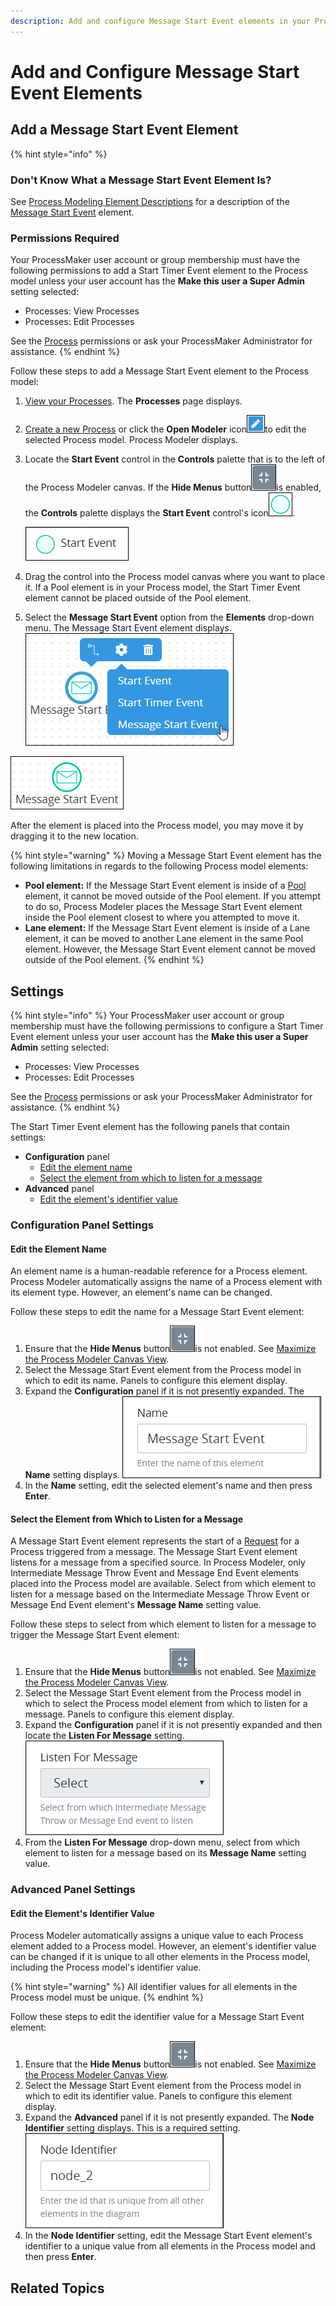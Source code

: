 ```yaml
---
description: Add and configure Message Start Event elements in your Process model.
---
```


# Add and Configure Message Start Event Elements

## Add a Message Start Event Element

{% hint style="info" %}
### Don't Know What a Message Start Event Element Is?

See [Process Modeling Element Descriptions](process-modeling-element-descriptions.md) for a description of the [Message Start Event](process-modeling-element-descriptions.md#message-start-event) element.

### Permissions Required

Your ProcessMaker user account or group membership must have the following permissions to add a Start Timer Event element to the Process model unless your user account has the **Make this user a Super Admin** setting selected:

* Processes: View Processes
* Processes: Edit Processes

See the [Process](../../../processmaker-administration/permission-descriptions-for-users-and-groups.md#processes) permissions or ask your ProcessMaker Administrator for assistance.
{% endhint %}

Follow these steps to add a Message Start Event element to the Process model:

1. [View your Processes](../../viewing-processes/view-the-list-of-processes/view-your-processes.md#view-all-active-processes). The **Processes** page displays.
2. [Create a new Process](../../viewing-processes/view-the-list-of-processes/create-a-process.md) or click the **Open Modeler** icon![](../../../.gitbook/assets/open-modeler-edit-icon-processes-page-processes.png)to edit the selected Process model. Process Modeler displays.
3. Locate the **Start Event** control in the **Controls** palette that is to the left of the Process Modeler canvas. If the **Hide Menus** button![](../../../.gitbook/assets/hide-menus-button-process-modeler-processes.png)is enabled, the **Controls** palette displays the **Start Event** control's icon![](../../../.gitbook/assets/start-event-element-icon-process-modeler-processes.png).

   ![](../../../.gitbook/assets/start-event-control-process-modeler-processes.png)

4. Drag the control into the Process model canvas where you want to place it. If a Pool element is in your Process model, the Start Timer Event element cannot be placed outside of the Pool element.
5. Select the **Message Start Event** option from the **Elements** drop-down menu. The Message Start Event element displays. ![](../../../.gitbook/assets/message-start-event-selection-process-modeler-processes.png) 

![Message Start Event element](../../../.gitbook/assets/message-start-event-process-modeler-processes%20%281%29.png)

After the element is placed into the Process model, you may move it by dragging it to the new location.

{% hint style="warning" %}
Moving a Message Start Event element has the following limitations in regards to the following Process model elements:

* **Pool element:** If the Message Start Event element is inside of a [Pool](process-modeling-element-descriptions.md#pool) element, it cannot be moved outside of the Pool element. If you attempt to do so, Process Modeler places the Message Start Event element inside the Pool element closest to where you attempted to move it.
* **Lane element:** If the Message Start Event element is inside of a Lane element, it can be moved to another Lane element in the same Pool element. However, the Message Start Event element cannot be moved outside of the Pool element.
{% endhint %}

## Settings

{% hint style="info" %}
Your ProcessMaker user account or group membership must have the following permissions to configure a Start Timer Event element unless your user account has the **Make this user a Super Admin** setting selected:

* Processes: View Processes
* Processes: Edit Processes

See the [Process](../../../processmaker-administration/permission-descriptions-for-users-and-groups.md#processes) permissions or ask your ProcessMaker Administrator for assistance.
{% endhint %}

The Start Timer Event element has the following panels that contain settings:

* **Configuration** panel
  * [Edit the element name](add-and-configure-start-timer-event-elements.md#edit-the-element-name)
  * [Select the element from which to listen for a message](add-and-configure-message-start-event-elements.md#select-the-element-from-which-to-listen-for-a-message)
* **Advanced** panel
  * [Edit the element's identifier value](add-and-configure-start-timer-event-elements.md#edit-the-elements-identifier-value)

### Configuration Panel Settings

#### Edit the Element Name

An element name is a human-readable reference for a Process element. Process Modeler automatically assigns the name of a Process element with its element type. However, an element's name can be changed.

Follow these steps to edit the name for a Message Start Event element:

1. Ensure that the **Hide Menus** button![](../../../.gitbook/assets/hide-menus-button-process-modeler-processes.png)is not enabled. See [Maximize the Process Modeler Canvas View](../navigate-around-your-process-model.md#maximize-the-process-modeler-canvas-view).
2. Select the Message Start Event element from the Process model in which to edit its name. Panels to configure this element display.
3. Expand the **Configuration** panel if it is not presently expanded. The **Name** setting displays. ![](../../../.gitbook/assets/message-start-event-configuration-name-process-modeler-processes.png) 
4. In the **Name** setting, edit the selected element's name and then press **Enter**.

#### Select the Element from Which to Listen for a Message

A Message Start Event element represents the start of a [Request](../../../using-processmaker/requests/what-is-a-request.md) for a Process triggered from a message. The Message Start Event element listens for a message from a specified source. In Process Modeler, only Intermediate Message Throw Event and Message End Event elements placed into the Process model are available. Select from which element to listen for a message based on the Intermediate Message Throw Event or Message End Event element's **Message Name** setting value.

Follow these steps to select from which element to listen for a message to trigger the Message Start Event element:

1. Ensure that the **Hide Menus** button![](../../../.gitbook/assets/hide-menus-button-process-modeler-processes.png)is not enabled. See [Maximize the Process Modeler Canvas View](../navigate-around-your-process-model.md#maximize-the-process-modeler-canvas-view).
2. Select the Message Start Event element from the Process model in which to select the Process model element from which to listen for a message. Panels to configure this element display.
3. Expand the **Configuration** panel if it is not presently expanded and then locate the **Listen For Message** setting. ![](../../../.gitbook/assets/message-start-event-configuration-listen-process-modeler-processes.png) 
4. From the **Listen For Message** drop-down menu, select from which element to listen for a message based on its **Message Name** setting value.

### Advanced Panel Settings

#### Edit the Element's Identifier Value

Process Modeler automatically assigns a unique value to each Process element added to a Process model. However, an element's identifier value can be changed if it is unique to all other elements in the Process model, including the Process model's identifier value.

{% hint style="warning" %}
All identifier values for all elements in the Process model must be unique.
{% endhint %}

Follow these steps to edit the identifier value for a Message Start Event element:

1. Ensure that the **Hide Menus** button![](../../../.gitbook/assets/hide-menus-button-process-modeler-processes.png)is not enabled. See [Maximize the Process Modeler Canvas View](../navigate-around-your-process-model.md#maximize-the-process-modeler-canvas-view).
2. Select the Message Start Event element from the Process model in which to edit its identifier value. Panels to configure this element display.
3. Expand the **Advanced** panel if it is not presently expanded. The **Node Identifier** setting displays. This is a required setting. ![](../../../.gitbook/assets/message-start-event-configuration-identifier-process-modeler-processes.png) 
4. In the **Node Identifier** setting, edit the Message Start Event element's identifier to a unique value from all elements in the Process model and then press **Enter**.

## Related Topics



